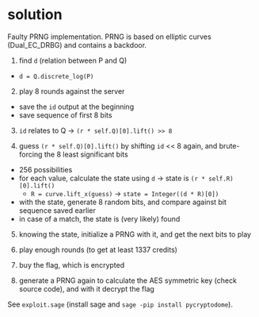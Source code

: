 # solution
Faulty PRNG implementation. PRNG is based on elliptic curves (Dual_EC_DRBG) and contains a backdoor.

1. find `d` (relation between P and Q)
  - `d = Q.discrete_log(P)`

2. play 8 rounds against the server
  - save the `id` output at the beginning
  - save sequence of first 8 bits

3. `id` relates to Q -> `(r * self.Q)[0].lift() >> 8`

4.  guess `(r * self.Q)[0].lift()` by shifting `id` << 8 again, and brute-forcing the 8 least significant bits
  - 256 possibilities
  - for each value, calculate the state using `d` -> state is `(r * self.R)[0].lift()`
    - `R = curve.lift_x(guess)` -> `state = Integer((d * R)[0])`
  - with the state, generate 8 random bits, and compare against bit sequence saved earlier
  - in case of a match, the state is (very likely) found

5. knowing the state, initialize a PRNG with it, and get the next bits to play

6. play enough rounds (to get at least 1337 credits)

7. buy the flag, which is encrypted

8. generate a PRNG again to calculate the AES symmetric key (check source code), and with it decrypt the flag

See `exploit.sage` (install sage and `sage -pip install pycryptodome`).